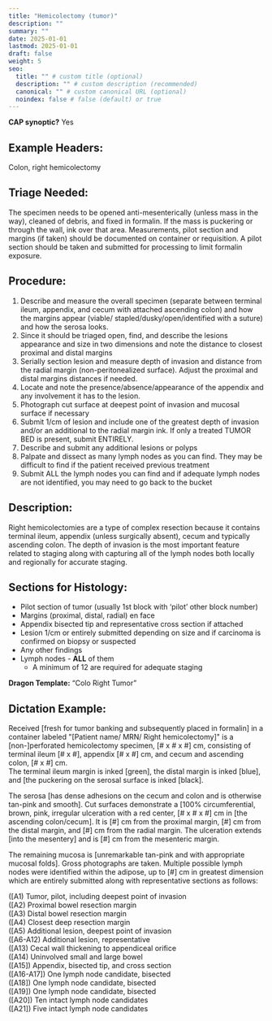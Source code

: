 ```yaml
---
title: "Hemicolectomy (tumor)"
description: ""
summary: ""
date: 2025-01-01
lastmod: 2025-01-01
draft: false
weight: 5
seo:
  title: "" # custom title (optional)
  description: "" # custom description (recommended)
  canonical: "" # custom canonical URL (optional)
  noindex: false # false (default) or true
---
```

**CAP synoptic?** Yes 

## Example Headers:
Colon, right hemicolectomy

## Triage Needed:
The specimen needs to be opened anti-mesenterically (unless mass in the way), cleaned of debris, and fixed in formalin. If the mass is puckering or through the wall, ink over that area. Measurements, pilot section and margins (if taken) should be documented on container or requisition. A pilot section should be taken and submitted for processing to limit formalin exposure.

## Procedure: 
1. Describe and measure the overall specimen (separate between terminal ileum, appendix, and cecum with attached ascending colon) and how the margins appear (viable/ stapled/dusky/open/identified with a suture) and how the serosa looks. 
2. Since it should be triaged open, find, and describe the lesions appearance and size in two dimensions and note the distance to closest proximal and distal margins
3. Serially section lesion and measure depth of invasion and distance from the radial margin (non-peritonealized surface). Adjust the proximal and distal margins distances if needed.
4. Locate and note the presence/absence/appearance of the appendix and any involvement it has to the lesion.
5. Photograph cut surface at deepest point of invasion and mucosal surface if necessary
6. Submit 1/cm of lesion and include one of the greatest depth of invasion and/or an additional to the radial margin ink. If only a treated TUMOR BED is present, submit ENTIRELY.
7. Describe and submit any additional lesions or polyps
8. Palpate and dissect as many lymph nodes as you can find. They may be difficult to find if the patient received previous treatment
9. Submit ALL the lymph nodes you can find and if adequate lymph nodes are not identified, you may need to go back to the bucket

## Description:
Right hemicolectomies are a type of complex resection because it contains terminal ileum, appendix (unless surgically absent), cecum and typically ascending colon. The depth of invasion is the most important feature related to staging along with capturing all of the lymph nodes both locally and regionally for accurate staging.

## Sections for Histology:
- Pilot section of tumor (usually 1st block with ‘pilot’ other block number)
- Margins (proximal, distal, radial) en face
- Appendix bisected tip and representative cross section if attached
- Lesion 1/cm or entirely submitted depending on size and if carcinoma is confirmed on biopsy or suspected
- Any other findings
- Lymph nodes - **ALL** of them
  - A minimum of 12 are required for adequate staging

**Dragon Template:** “Colo Right Tumor”	


## Dictation Example: 
Received [fresh for tumor banking and subsequently placed in formalin] in a container labeled "[Patient name/ MRN/ Right hemicolectomy]" is a [non-]perforated hemicolectomy specimen, [# x # x #] cm, consisting of terminal ileum [# x #], appendix [# x #] cm, and cecum and ascending colon, [# x #] cm.  
The terminal ileum margin is inked [green], the distal margin is inked [blue], and [the puckering on the serosal surface is inked [black]. 

The serosa [has dense adhesions on the cecum and colon and is otherwise tan-pink and smooth]. Cut surfaces demonstrate a [100% circumferential, brown, pink, irregular ulceration with a red center, [# x # x #] cm in [the ascending colon/cecum]. It is [#] cm from the proximal margin, [#] cm from the distal margin, and [#] cm from the radial margin. The ulceration extends [into the mesentery] and is [#] cm from the mesenteric margin. 

The remaining mucosa is [unremarkable tan-pink and with appropriate mucosal folds]. Gross photographs are taken. Multiple possible lymph nodes were identified within the adipose, up to [#] cm in greatest dimension which are entirely submitted along with representative sections as follows:</br>

([A1) Tumor, pilot, including deepest point of invasion</br>
([A2) Proximal bowel resection margin</br>
([A3) Distal bowel resection margin</br>
([A4) Closest deep resection margin</br>
([A5) Additional lesion, deepest point of invasion</br>
([A6-A12) Additional lesion, representative</br>
([A13) Cecal wall thickening to appendiceal orifice</br>
([A14) Uninvolved small and large bowel</br>
([A15]) Appendix, bisected tip, and cross section</br>
([A16-A17]) One lymph node candidate, bisected</br>
([A18]) One lymph node candidate, bisected</br>
([A19]) One lymph node candidate, bisected</br>
([A20]) Ten intact lymph node candidates</br>
([A21]) Five intact lymph node candidates